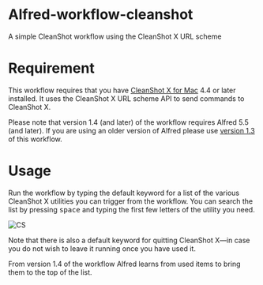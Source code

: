# Alfred-workflow-cleanshot
A simple CleanShot workflow using the CleanShot X URL scheme

# Requirement

This workflow requires that you have [CleanShot X for Mac](https://cleanshot.com/) 4.4 or later installed. It uses the CleanShot X URL scheme API to send commands to CleanShot X.

Please note that version 1.4 (and later) of the workflow requires Alfred 5.5 (and later). If you are using an older version of Alfred please use [version 1.3](https://github.com/Stephen-Lon/Alfred-workflow-cleanshot/releases/tag/v1.3) of this workflow.

# Usage

Run the workflow by typing the default keyword for a list of the various CleanShot X utilities you can trigger from the workflow. You can search the list by pressing <kbd>space</kbd> and typing the first few letters of the utility you need.

![CS](https://github.com/Stephen-Lon/Alfred-workflow-cleanshot/assets/111967061/8f0df55c-bcf0-4e1a-9248-e2d549fbb25c)


Note that there is also a default keyword for quitting CleanShot X—in case you do not wish to leave it running once you have used it.

From version 1.4 of the workflow Alfred learns from used items to bring them to the top of the list.
